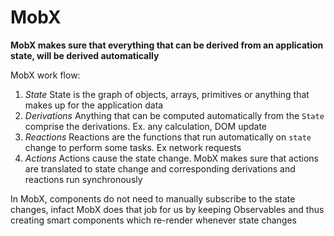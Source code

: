 MobX
===

**MobX makes sure that everything that can be derived from an application state, will be derived automatically**

MobX work flow: 

1. *State*
	State is the graph of objects, arrays, primitives or anything that makes up for the application data
2. *Derivations*
	Anything that can be computed automatically from the `State` comprise the derivations. Ex. any calculation, DOM update
3. *Reactions*
	Reactions are the functions that run automatically on `state` change to perform some tasks. Ex network requests
4. *Actions*
	Actions cause the state change. MobX makes sure that actions are translated to state change and corresponding derivations and reactions run synchronously

In MobX, components do not need to manually subscribe to the state changes, infact MobX does that job for us by keeping Observables and thus creating smart components which re-render whenever state changes